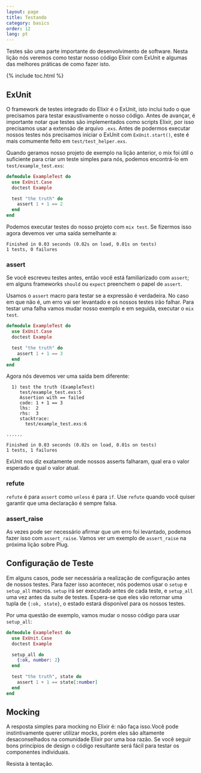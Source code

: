 ```yaml
---
layout: page
title: Testando
category: basics
order: 12
lang: pt
---
```


Testes são uma parte importante do desenvolvimento de software. Nesta lição nós veremos como testar nosso código Elixir com ExUnit e algumas das melhores práticas de como fazer isto.

{% include toc.html %}

## ExUnit

O framework de testes integrado do Elixir é o ExUnit, isto inclui tudo o que precisamos para testar exaustivamente o nosso código. Antes de avançar, é importante notar que testes são implementados como scripts Elixir, por isso precisamos usar a extensão de arquivo `.exs`. Antes de podermos executar nossos testes nós precisamos iniciar o ExUnit com `ExUnit.start()`, este é mais comumente feito em `test/test_helper.exs`.

Quando geramos nosso projeto de exemplo na lição anterior, o mix foi útil o suficiente para criar um teste simples para nós, podemos encontrá-lo em `test/example_test.exs`:

```elixir
defmodule ExampleTest do
  use ExUnit.Case
  doctest Example

  test "the truth" do
    assert 1 + 1 == 2
  end
end
```

Podemos executar testes do nosso projeto com `mix test`. Se fizermos isso agora devemos ver uma saída semelhante a:

```shell
Finished in 0.03 seconds (0.02s on load, 0.01s on tests)
1 tests, 0 failures
```

### assert

Se você escreveu testes antes, então você está familiarizado com `assert`; em alguns frameworks `should` ou `expect` preenchem o papel de `assert`.

Usamos o `assert` macro para testar se a expressão é verdadeira. No caso em que não é, um erro vai ser levantado e os nossos testes irão falhar. Para testar uma falha vamos mudar nosso exemplo e em seguida, executar o `mix test`.

```elixir
defmodule ExampleTest do
  use ExUnit.Case
  doctest Example

  test "the truth" do
    assert 1 + 1 == 3
  end
end
```
Agora nós devemos ver uma saída bem diferente:

```shell
  1) test the truth (ExampleTest)
     test/example_test.exs:5
     Assertion with == failed
     code: 1 + 1 == 3
     lhs:  2
     rhs:  3
     stacktrace:
       test/example_test.exs:6

......

Finished in 0.03 seconds (0.02s on load, 0.01s on tests)
1 tests, 1 failures
```

ExUnit nos diz exatamente onde nossos asserts falharam, qual era o valor esperado e qual o valor atual.

### refute

`refute` é para `assert` como `unless` é para `if`. Use `refute` quando você quiser garantir que uma declaração é sempre falsa.

### assert_raise

As vezes pode ser necessário afirmar que um erro foi levantado, podemos fazer isso com `assert_raise`. Vamos ver um exemplo de `assert_raise` na próxima lição sobre Plug.

## Configuração de Teste

Em alguns casos, pode ser necessária a realização de configuração antes de nossos testes. Para fazer isso acontecer, nós podemos usar o `setup` e `setup_all` macros. `setup` irá ser executado antes de cada teste, e `setup_all` uma vez antes da suite de testes. Espera-se que eles vão retornar uma tupla de `{:ok, state}`, o estado estará disponível para os nossos testes.

Por uma questão de exemplo, vamos mudar o nosso código para usar `setup_all`:

```elixir
defmodule ExampleTest do
  use ExUnit.Case
  doctest Example

  setup_all do
    {:ok, number: 2}
  end

  test "the truth", state do
    assert 1 + 1 == state[:number]
  end
end
```

## Mocking

A resposta simples para mocking no Elixir é: não faça isso.Você pode instintivamente querer utilizar mocks, porém eles são altamente desaconselhados na comunidade Elixir por uma boa razão. Se você seguir bons princípios de design o código resultante será fácil para testar os componentes individuais.

Resista à tentação.
